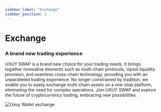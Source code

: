 ```yaml
---
sidebar_label: "Exchange"
sidebar_position: 2
---
```

# Exchange

### A brand new trading experience

UXUY SWAP is a brand new choice for your trading needs. It brings together innovative elements such as multi-chain protocols, Upool liquidity provision, and seamless cross-chain technology, providing you with an unparalleled trading experience. No longer constrained by tradition, we enable you to easily exchange multi-chain assets on a one-stop platform, eliminating the need for complex operations. Join UXUY SWAP and explore the future of cryptocurrency trading, embracing new possibilities.

![Uxuy Wallet exchange](/img/uTrade/exchange.png)